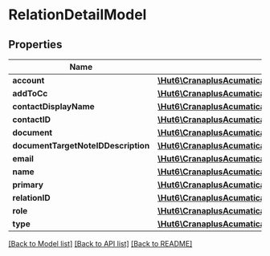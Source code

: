 # RelationDetailModel

## Properties
Name | Type | Description | Notes
------------ | ------------- | ------------- | -------------
**account** | [**\Hut6\CranaplusAcumaticaSdk\Model\StringValueModel**](StringValueModel.md) |  | [optional] 
**addToCc** | [**\Hut6\CranaplusAcumaticaSdk\Model\BooleanValueModel**](BooleanValueModel.md) |  | [optional] 
**contactDisplayName** | [**\Hut6\CranaplusAcumaticaSdk\Model\StringValueModel**](StringValueModel.md) |  | [optional] 
**contactID** | [**\Hut6\CranaplusAcumaticaSdk\Model\IntValueModel**](IntValueModel.md) |  | [optional] 
**document** | [**\Hut6\CranaplusAcumaticaSdk\Model\GuidValueModel**](GuidValueModel.md) |  | [optional] 
**documentTargetNoteIDDescription** | [**\Hut6\CranaplusAcumaticaSdk\Model\StringValueModel**](StringValueModel.md) |  | [optional] 
**email** | [**\Hut6\CranaplusAcumaticaSdk\Model\StringValueModel**](StringValueModel.md) |  | [optional] 
**name** | [**\Hut6\CranaplusAcumaticaSdk\Model\StringValueModel**](StringValueModel.md) |  | [optional] 
**primary** | [**\Hut6\CranaplusAcumaticaSdk\Model\BooleanValueModel**](BooleanValueModel.md) |  | [optional] 
**relationID** | [**\Hut6\CranaplusAcumaticaSdk\Model\IntValueModel**](IntValueModel.md) |  | [optional] 
**role** | [**\Hut6\CranaplusAcumaticaSdk\Model\StringValueModel**](StringValueModel.md) |  | [optional] 
**type** | [**\Hut6\CranaplusAcumaticaSdk\Model\StringValueModel**](StringValueModel.md) |  | [optional] 

[[Back to Model list]](../README.md#documentation-for-models) [[Back to API list]](../README.md#documentation-for-api-endpoints) [[Back to README]](../README.md)


